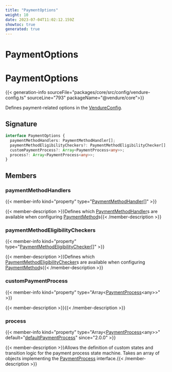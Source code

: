 ```yaml
---
title: "PaymentOptions"
weight: 10
date: 2023-07-04T11:02:12.159Z
showtoc: true
generated: true
---
```

<!-- This file was generated from the Vendure source. Do not modify. Instead, re-run the "docs:build" script -->

# PaymentOptions
<div class="symbol">


# PaymentOptions

{{< generation-info sourceFile="packages/core/src/config/vendure-config.ts" sourceLine="793" packageName="@vendure/core">}}

Defines payment-related options in the <a href='/typescript-api/configuration/vendure-config#vendureconfig'>VendureConfig</a>.

## Signature

```TypeScript
interface PaymentOptions {
  paymentMethodHandlers: PaymentMethodHandler[];
  paymentMethodEligibilityCheckers?: PaymentMethodEligibilityChecker[];
  customPaymentProcess?: Array<PaymentProcess<any>>;
  process?: Array<PaymentProcess<any>>;
}
```
## Members

### paymentMethodHandlers

{{< member-info kind="property" type="<a href='/typescript-api/payment/payment-method-handler#paymentmethodhandler'>PaymentMethodHandler</a>[]"  >}}

{{< member-description >}}Defines which <a href='/typescript-api/payment/payment-method-handler#paymentmethodhandler'>PaymentMethodHandler</a>s are available when configuring
<a href='/typescript-api/entities/payment-method#paymentmethod'>PaymentMethod</a>s{{< /member-description >}}

### paymentMethodEligibilityCheckers

{{< member-info kind="property" type="<a href='/typescript-api/payment/payment-method-eligibility-checker#paymentmethodeligibilitychecker'>PaymentMethodEligibilityChecker</a>[]"  >}}

{{< member-description >}}Defines which <a href='/typescript-api/payment/payment-method-eligibility-checker#paymentmethodeligibilitychecker'>PaymentMethodEligibilityChecker</a>s are available when configuring
<a href='/typescript-api/entities/payment-method#paymentmethod'>PaymentMethod</a>s{{< /member-description >}}

### customPaymentProcess

{{< member-info kind="property" type="Array&#60;<a href='/typescript-api/payment/payment-process#paymentprocess'>PaymentProcess</a>&#60;any&#62;&#62;"  >}}

{{< member-description >}}{{< /member-description >}}

### process

{{< member-info kind="property" type="Array&#60;<a href='/typescript-api/payment/payment-process#paymentprocess'>PaymentProcess</a>&#60;any&#62;&#62;" default="<a href='/typescript-api/payment/default-payment-process#defaultpaymentprocess'>defaultPaymentProcess</a>"  since="2.0.0" >}}

{{< member-description >}}Allows the definition of custom states and transition logic for the payment process state machine.
Takes an array of objects implementing the <a href='/typescript-api/payment/payment-process#paymentprocess'>PaymentProcess</a> interface.{{< /member-description >}}


</div>
